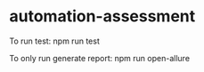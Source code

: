 # automation-assessment

To run test: npm run test

To only run generate report: npm run open-allure
